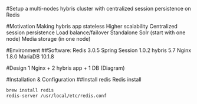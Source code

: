 #Setup a multi-nodes hybris cluster with centralized session persistence on Redis

#Motivation
Making hybris app stateless
Higher scalability
Centralized session persistence
Load balance/failover
Standalone Solr (start with one node)
Media storage (in one node)

#Environment
##Software:
Redis 3.0.5
Spring Session 1.0.2
hybris 5.7
Nginx 1.8.0
MariaDB 10.1.8

#Design
1 Nginx + 2 hybris app + 1 DB (Diagram)

#Installation & Configuration
##Install redis
Redis install
```bash
brew install redis
redis-server /usr/local/etc/redis.conf
```
